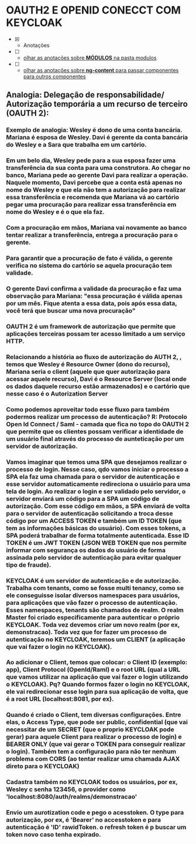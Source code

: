 # OAUTH2 E OPENID CONECCT COM KEYCLOAK
- [x] - Anotações
- [ ] - [olhar as anotações sobre <b>MÓDULOS</b> na pasta modulos](https://github.com/RogerioPST/aprendendo-angular/blob/master/meu-primeiro-projeto/modulos/README.MD)
- [ ] - [olhar as anotações sobre <b>ng-content</b> para passar componentes para outros componentes](https://github.com/RogerioPST/aprendendo-angular/blob/master/exemplo-diretivas/ng-content/README.MD)

## Analogia: Delegação de responsabilidade/ Autorização temporária a um recurso de terceiro (OAUTH 2):

### Exemplo de analogia: Wesley é dono de uma conta bancária. Mariana é esposa de Wesley. Davi é gerente da conta bancária do Wesley e a Sara que trabalha em um cartório.

### Em um belo dia, Wesley pede para a sua esposa fazer uma transferência da sua conta para uma construtora. Ao chegar no banco, Mariana pede ao gerente Davi para realizar a operação. Naquele momento, Davi percebe que a conta está apenas no nome do Wesley e que ela não tem a autorização para realizar essa transferência e recomenda que Mariana vá ao cartório pegar uma procuração para realizar essa transferência em nome do Wesley e é o que ela faz.

### Com a procuração em mãos, Mariana vai novamente ao banco tentar realizar a transferência, entrega a procuração para o gerente.

### Para garantir que a procuração de fato é válida, o gerente verifica no sistema do cartório se aquela procuração tem validade.

### O gerente Davi confirma a validade da procuração e faz uma observação para Mariana: "essa procuração é válida apenas por um mês. Fique atenta a essa data, pois após essa data, você terá que buscar uma nova procuração"

### OAUTH 2 é um framework de autorização que permite que aplicações terceiras possam ter acesso limitado a um serviço HTTP.

### Relacionando a história ao fluxo de autorização do AUTH 2, , temos que Wesley é Resource Owner (dono do recurso), Mariana seria o client (aquele que quer autorização para acessar aquele recurso), Davi é o Resource Server (local onde os dados daquele recurso estão armazenados) e o cartório que nesse caso é o Autorization Server

### Como podemos aproveitar todo esse fluxo para também podermos realizar um processo de autenticação? R: Protocolo Open Id Connect / Saml - camada que fica no topo do OAUTH 2 que permite que os clientes possam verificar a identidade de um usuário final através do processo de aunteticação por um servidor de autorização.

### Vamos imaginar que temos uma SPA que desejamos realizar o processo de login. Nesse caso, qdo vamos iniciar o processo a SPA ela faz uma chamada para o servidor de autenticação e esse servidor automaticamente redireciona o usuário para uma tela de login. Ao realizar o login e ser validado pelo servidor, o servidor enviará um código para a SPA um código de autorização. Com esse código em mãos, a SPA enviará de volta para o servidor de autenticação solicitando a troca desse código por um ACCESS TOKEN e também um ID TOKEN (que tem as informações básicas do usuário). Com esses tokens, a SPA poderá trabalhar de forma totalmente autenticada. Esse ID TOKEN é um JWT TOKEN (JSON WEB TOKEN que nos permite informar com segurança os dados do usuário de forma assinada pelo servidor de autenticação para evitar qualquer tipo de fraude).

### KEYCLOAK é um servidor de autenticação e de autorização. Trabalha com tenants, como se fosse multi tenancy, como se ele conseguisse isolar diversos namespaces para usuários, para aplicações que vão fazer o processo de autenticação. Esses namespaces, tenants são chamados de realm. O realm Master foi criado especificamente para autenticar o próprio KEYCLOAK. Toda vez devemos criar um novo realm (por ex, demonstracao). Toda vez que for fazer um processo de autenticação no KEYCLOAK, teremos um CLIENT (a aplicação que vai fazer o login no KEYCLOAK).

### Ao adicionar o Client, temos que colocar: o Client ID (exemplo: app), Client Protocol (OpenId/Raml) e o root URL (qual a URL que vamos utilizar na aplicação que vai fazer o login utilizando o KEYCLOAK). Pq? Quando formos fazer o login no KEYCLOAK, ele vai redirecionar esse login para sua aplicação de volta, que é a root URL (localhost:8081, por ex).

### Quando é criado o Client, tem diversas configurações. Entre elas, o Access Type, que pode ser public, confidential (que vai necessitar de um SECRET (que o proprio KEYCLOAK pode gerar) para aquele Client para realizar o processo de login) e BEARER ONLY (que vai gerar o TOKEN para conseguir realizar o login). Também tem a configuração para não ter nenhum problema com CORS (ao tentar realizar uma chamada AJAX direto para o KEYCLOAK)

### Cadastra também no KEYCLOAK todos os usuários, por ex, Wesley c senha 123456, o provider como 'localhost:8080/auth/realms/demonstracao'

### Envio um aurotization code e pego o acesstoken. O type para autorização, por ex, é 'Bearer' no accesstoken e para autenticação é 'ID' rawidToken. o refresh token é p buscar um token novo caso tenha expirado.



